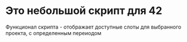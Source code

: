 # Это небольшой скрипт для 42

Функционал скрипта - отображает доступные слоты для выбранного проекта, с определенным переиодом
